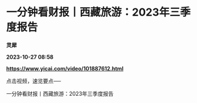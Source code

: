 # 一分钟看财报丨西藏旅游：2023年三季度报告
**灵犀**

**2023-10-27 08:58**

**https://www.yicai.com/video/101887612.html**

点击视频，速览要点──

一分钟看财报丨西藏旅游：2023年三季度报告